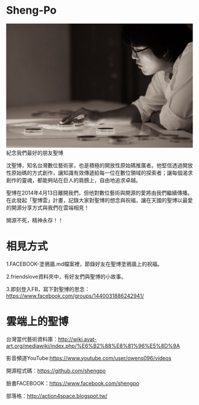 Sheng-Po
========
![alt tag](https://github.com/aluanwang/Sheng-Po/blob/master/img/shengpo.jpg?raw=true)
紀念我們最好的朋友聖博

沈聖博，知名台灣數位藝術家，也是積極的開放性原始碼推廣者。他堅信透過開放性原始碼的方式創作，讓知識有效傳遞給每一位在數位領域的探索者；讓每個渴求創作的靈魂，都能夠站在巨人的肩膀上，自由地追求卓越。

聖博在2014年4月13日離開我們，但他對數位藝術與開源的愛將由我們繼續傳播。在此發起「聖博雲」計畫，記錄大家對聖博的想念與祝福，讓在天國的聖博以最愛的開源分享方式與我們在雲端相見！

開源不死，精神永存！！

相見方式
========
1.FACEBOOK-塗鴉牆.md檔案裡，節錄好友在聖博塗鴉牆上的祝福。

2.friendslove資料夾中，有好友們與聖博的小故事。

3.即刻登入FB，寫下對聖博的思念：https://www.facebook.com/groups/1440031886242941/


雲端上的聖博
========

台灣當代藝術資料庫：http://wiki.avat-art.org/mediawiki/index.php/%E6%B2%88%E8%81%96%E5%8D%9A

影音頻道YouTube:https://www.youtube.com/user/owens096/videos

開源程式碼：https://github.com/shengpo

臉書FACEBOOK：https://www.facebook.com/shengpo

部落格：http://action4space.blogspot.tw/





